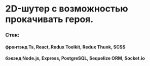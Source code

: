 # 2D-шутер с возможностью прокачивать героя.
### Стек:
#### фронтэнд Ts, React, Redux Toolkit, Redux Thunk, SCSS 
#### бэкэнд Node.js, Express, PostgreSQL, Sequelize ORM, Socket.io

